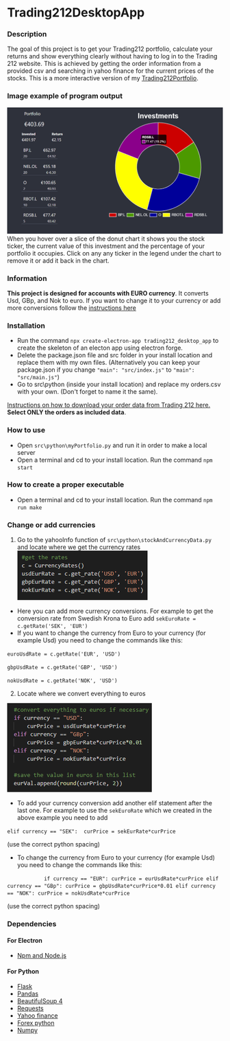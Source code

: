 # Trading212DesktopApp
### Description
The goal of this project is to get your Trading212 portfolio, calculate your returns and show everything clearly without having to log in to the Trading 212 website. 
This is achieved by getting the order information from a provided csv and searching in yahoo finance for the current prices of the stocks. This is a more interactive version
of my [Trading212Portfolio](https://github.com/alex999ar/Trading212Portfolio).

### Image example of program output
![](/example_output.png)
When you hover over a slice of the donut chart it shows you the stock ticker, the current value of this investment and the percentage of your portfolio it occupies.
Click on any any ticker in the legend under the chart to remove it or add it back in the chart.

### Information
**This project is designed for accounts with EURO currency**. It converts Usd, GBp, and Nok to euro. If you want to change it to your currency or add more conversions
follow the [instructions here](https://github.com/alex999ar/Trading212DesktopApp#change-or-add-currencies)

### Installation
* Run the command `npx create-electron-app trading212_desktop_app` to create the skeleton of an electon app using electron forge.
* Delete the package.json file and src folder in your install location and replace them with my own files.
(Alternatively you can keep your package.json if you change `"main": "src/index.js"` to `"main": "src/main.js"`)
* Go to src\python (inside your install location) and replace my orders.csv with your own. (Don't forget to name it the same).

[Instructions on how to download your order data from Trading 212 here.](https://community.trading212.com/t/new-feature-export-your-investing-history/35612) 
**Select ONLY the orders as included data**.

### How to use
* Open `src\python\myPortfolio.py` and run it in order to make a local server
* Open a terminal and cd to your install location. Run the command `npm start`

### How to create a proper executable
* Open a terminal and cd to your install location. Run the command `npm run make`

### Change or add currencies
1. Go to the yahooInfo function of `src\python\stockAndCurrencyData.py` and locate where we get the currency rates
![](/rate_images/rates1.png)

* Here you can add more currency conversions. For example to get the conversion rate from Swedish Krona to Euro add `sekEuroRate = c.getRate('SEK', 'EUR')`
* If you want to change the currency from Euro to your currency (for example Usd) you need to change the commands like this:

`euroUsdRate = c.getRate('EUR', 'USD')`

`gbpUsdRate = c.getRate('GBP', 'USD')`

`nokUsdRate = c.getRate('NOK', 'USD')`

2. Locate where we convert everything to euros
 
![](/rate_images/rates2.png)

* To add your currency conversion add another elif statement after the last one. For example to use the `sekEuroRate` which we created in the above example you need to add

`elif currency == "SEK": 
    curPrice = sekEurRate*curPrice` 
    
(use the correct python spacing)
* To change the currency from Euro to your currency (for example Usd) you need to change the commands like this:

`            if currency == "EUR":
                curPrice = eurUsdRate*curPrice
            elif currency == "GBp":
                curPrice = gbpUsdRate*curPrice*0.01
            elif currency == "NOK":
                curPrice = nokUsdRate*curPrice` 

(use the correct python spacing)

### Dependencies
#### For Electron
- [Npm and Node.js](https://www.npmjs.com/get-npm)

#### For Python
- [Flask](https://flask.palletsprojects.com)
- [Pandas](https://pandas.pydata.org/pandas-docs/stable/getting_started/install.html)
- [BeautifulSoup 4](https://pypi.org/project/beautifulsoup4/)
- [Requests](https://pypi.org/project/requests/)
- [Yahoo finance](https://pypi.org/project/yahoo-fin/)
- [Forex python](https://pypi.org/project/forex-python/)
- [Numpy](https://numpy.org/install/)
